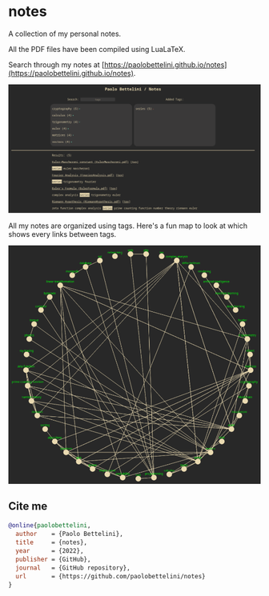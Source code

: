 # notes
A collection of my personal notes.

All the PDF files have been compiled using LuaLaTeX.

Search through my notes at [https://paolobettelini.github.io/notes](https://paolobettelini.github.io/notes).

![website preview](./screenshot.png)

All my notes are organized using tags.
Here's a fun map to look at which shows every links between tags.

![tags graph](./tags.png)

## Cite me
```bib
@online{paolobettelini,
  author    = {Paolo Bettelini},
  title     = {notes},
  year      = {2022},
  publisher = {GitHub},
  journal   = {GitHub repository},
  url       = {https://github.com/paolobettelini/notes}
}
```